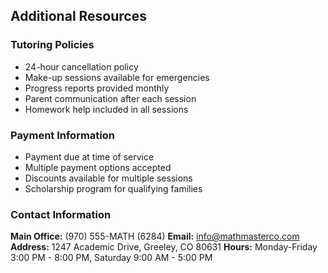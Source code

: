 ## Additional Resources

### Tutoring Policies
- 24-hour cancellation policy
- Make-up sessions available for emergencies
- Progress reports provided monthly
- Parent communication after each session
- Homework help included in all sessions

### Payment Information
- Payment due at time of service
- Multiple payment options accepted
- Discounts available for multiple sessions
- Scholarship program for qualifying families

### Contact Information
**Main Office:** (970) 555-MATH (6284)
**Email:** info@mathmasterco.com
**Address:** 1247 Academic Drive, Greeley, CO 80631
**Hours:** Monday-Friday 3:00 PM - 8:00 PM, Saturday 9:00 AM - 5:00 PM